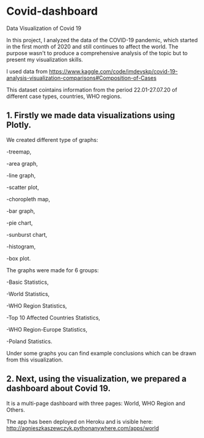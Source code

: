 # Covid-dashboard
Data Visualization of Covid 19

In this project, I analyzed the data of the COVID-19 pandemic, which started in the first month of 2020 and still continues to affect the world. 
The purpose wasn't to produce a comprehensive analysis of the topic but to present my visualization skills.

I used data from https://www.kaggle.com/code/imdevskp/covid-19-analysis-visualization-comparisons#Composition-of-Cases

This dataset cointains information from the period 22.01-27.07.20 of different case types, countries, WHO regions.

## 1. Firstly we made data visualizations using Plotly.

We created different type of graphs: 

-treemap, 

-area graph, 

-line graph, 

-scatter plot,

-choropleth map,

-bar graph,

-pie chart, 

-sunburst chart, 

-histogram,

-box plot.



The graphs were made for 6 groups: 

-Basic Statistics, 

-World Statistics, 

-WHO Region Statistics,

-Top 10 Affected Countries Statistics, 

-WHO Region-Europe Statistics, 

-Poland Statistics.



Under some graphs you can find example conclusions which can be drawn from this visualization.



## 2. Next, using the visualization, we prepared a dashboard about Covid 19.

It is a multi-page dashboard with three pages: World, WHO Region and Others.

The app has been deployed on Heroku and is visible here: http://agnieszkaszewczyk.pythonanywhere.com/apps/world

